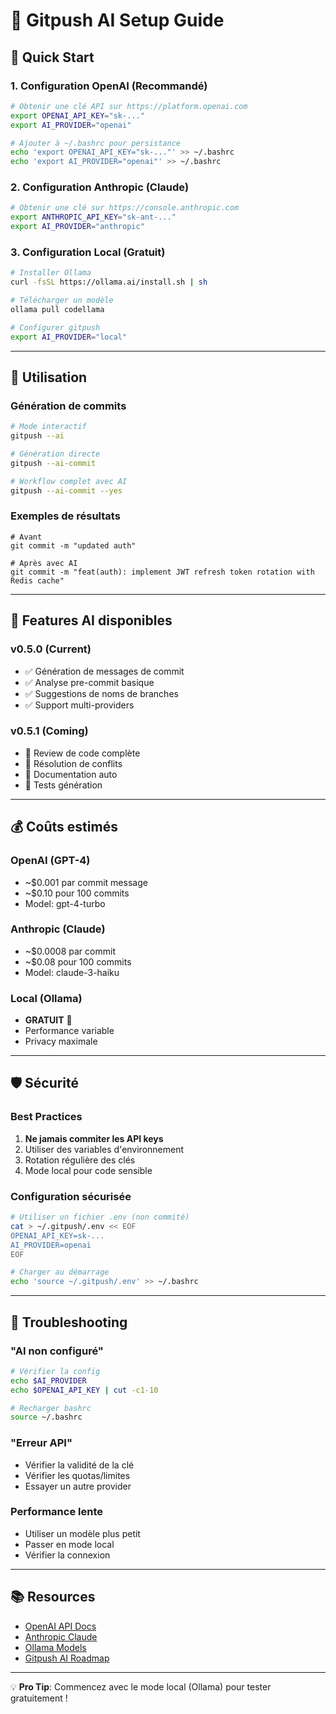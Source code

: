 # 🤖 Gitpush AI Setup Guide

## 🚀 Quick Start

### 1. Configuration OpenAI (Recommandé)
```bash
# Obtenir une clé API sur https://platform.openai.com
export OPENAI_API_KEY="sk-..."
export AI_PROVIDER="openai"

# Ajouter à ~/.bashrc pour persistance
echo 'export OPENAI_API_KEY="sk-..."' >> ~/.bashrc
echo 'export AI_PROVIDER="openai"' >> ~/.bashrc
```

### 2. Configuration Anthropic (Claude)
```bash
# Obtenir une clé sur https://console.anthropic.com
export ANTHROPIC_API_KEY="sk-ant-..."
export AI_PROVIDER="anthropic"
```

### 3. Configuration Local (Gratuit)
```bash
# Installer Ollama
curl -fsSL https://ollama.ai/install.sh | sh

# Télécharger un modèle
ollama pull codellama

# Configurer gitpush
export AI_PROVIDER="local"
```

---

## 🎯 Utilisation

### Génération de commits
```bash
# Mode interactif
gitpush --ai

# Génération directe
gitpush --ai-commit

# Workflow complet avec AI
gitpush --ai-commit --yes
```

### Exemples de résultats
```
# Avant
git commit -m "updated auth"

# Après avec AI
git commit -m "feat(auth): implement JWT refresh token rotation with Redis cache"
```

---

## 🔧 Features AI disponibles

### v0.5.0 (Current)
- ✅ Génération de messages de commit
- ✅ Analyse pre-commit basique
- ✅ Suggestions de noms de branches
- ✅ Support multi-providers

### v0.5.1 (Coming)
- 🔄 Review de code complète
- 🔄 Résolution de conflits
- 🔄 Documentation auto
- 🔄 Tests génération

---

## 💰 Coûts estimés

### OpenAI (GPT-4)
- ~$0.001 par commit message
- ~$0.10 pour 100 commits
- Model: gpt-4-turbo

### Anthropic (Claude)
- ~$0.0008 par commit
- ~$0.08 pour 100 commits
- Model: claude-3-haiku

### Local (Ollama)
- **GRATUIT** 🎉
- Performance variable
- Privacy maximale

---

## 🛡️ Sécurité

### Best Practices
1. **Ne jamais commiter les API keys**
2. Utiliser des variables d'environnement
3. Rotation régulière des clés
4. Mode local pour code sensible

### Configuration sécurisée
```bash
# Utiliser un fichier .env (non commité)
cat > ~/.gitpush/.env << EOF
OPENAI_API_KEY=sk-...
AI_PROVIDER=openai
EOF

# Charger au démarrage
echo 'source ~/.gitpush/.env' >> ~/.bashrc
```

---

## 🐛 Troubleshooting

### "AI non configuré"
```bash
# Vérifier la config
echo $AI_PROVIDER
echo $OPENAI_API_KEY | cut -c1-10

# Recharger bashrc
source ~/.bashrc
```

### "Erreur API"
- Vérifier la validité de la clé
- Vérifier les quotas/limites
- Essayer un autre provider

### Performance lente
- Utiliser un modèle plus petit
- Passer en mode local
- Vérifier la connexion

---

## 📚 Resources

- [OpenAI API Docs](https://platform.openai.com/docs)
- [Anthropic Claude](https://docs.anthropic.com)
- [Ollama Models](https://ollama.ai/library)
- [Gitpush AI Roadmap](ROADMAP.md#v050---ai-powered-assistant)

---

💡 **Pro Tip**: Commencez avec le mode local (Ollama) pour tester gratuitement !